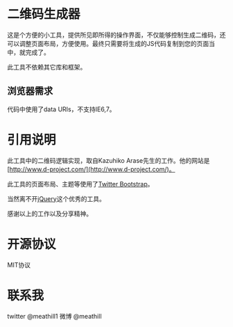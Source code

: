 # 二维码生成器

这是个方便的小工具，提供所见即所得的操作界面，不仅能够控制生成二维码，还可以调整页面布局，方便使用。最终只需要将生成的JS代码复制到您的页面当中，就完成了。

此工具不依赖其它库和框架。

## 浏览器需求

代码中使用了data URIs，不支持IE6,7。

# 引用说明

此工具中的二维码逻辑实现，取自Kazuhiko Arase先生的工作。他的网站是 [http://www.d-project.com/](http://www.d-project.com/)。

此工具的页面布局、主题等使用了[Twitter Bootstrap](http://twitter.github.com/bootstrap/)。

当然离不开[jQuery](http://jquery.com/)这个优秀的工具。

感谢以上的工作以及分享精神。

# 开源协议

MIT协议

# 联系我

twitter @meathill1
微博 @meathill

